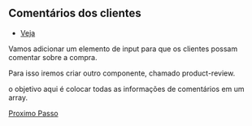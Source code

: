## Comentários dos clientes

- [Veja](https://www.vuemastery.com/courses/intro-to-vue-js/forms)

Vamos adicionar um elemento de input para que os clientes possam comentar sobre a compra.

Para isso iremos criar outro componente, chamado product-review.

o objetivo aqui é colocar todas as informações de comentários em um array.

[Proximo Passo](https://github.com/LucasFDutra/Meu-Material-Basico-De-Web/tree/master/VueJS/011%20-%20Tabs)
